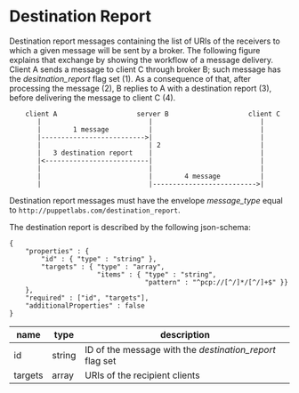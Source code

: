 Destination Report
===

Destination report messages containing the list of URIs of the receivers to
which a given message will be sent by a broker. The following figure explains
that exchange by showing the workflow of a message delivery.
Client A sends a message to client C through broker B; such message has the
*desitnation_report* flag set (1). As a consequence of that, after processing
the message (2), B replies to A with a destination report (3), before delivering
the message to client C (4).

```
    client A                    server B                    client C
       |                           |                           |
       |        1 message          |                           |
       |-------------------------->|                           |
       |                           | 2                         |
       |   3 destination report    |                           |
       |<--------------------------|                           |
       |                           |                           |
       |                           |        4 message          |
       |                           |-------------------------->|

```

Destination report messages must have the envelope *message_type*
equal to `http://puppetlabs.com/destination_report`.

The destination report is described by the following json-schema:

```
{
    "properties" : {
        "id" : { "type" : "string" },
        "targets" : { "type" : "array",
                      "items" : { "type" : "string",
                                  "pattern" : "^pcp://[^/]*/[^/]+$" }}
    },
    "required" : ["id", "targets"],
    "additionalProperties" : false
}
```

| name | type | description
|------|------|------------
| id | string | ID of the message with the *destination_report* flag set
| targets | array | URIs of the recipient clients
